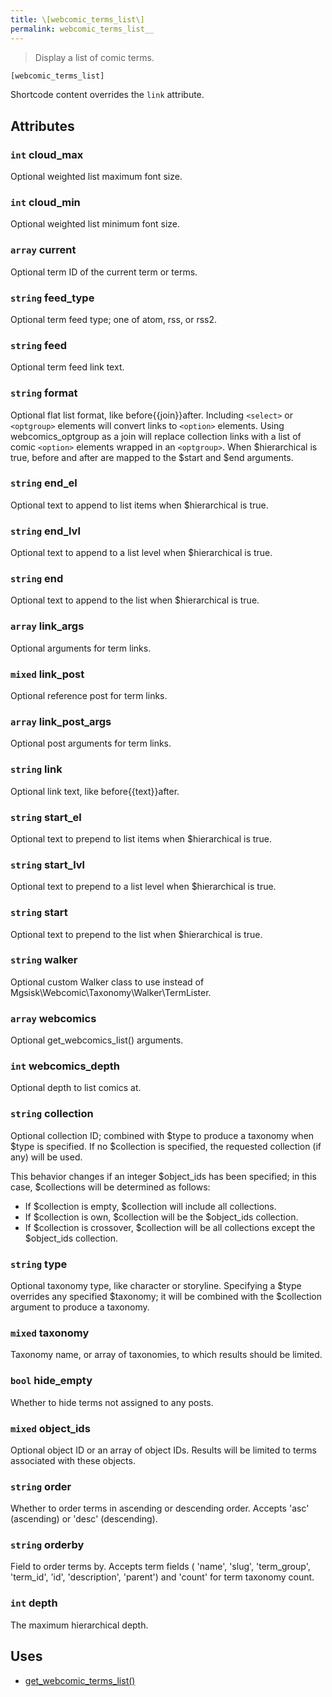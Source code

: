 ```yaml
---
title: \[webcomic_terms_list\]
permalink: webcomic_terms_list__
---
```


> Display a list of comic terms.

```php
[webcomic_terms_list]
```

Shortcode content overrides the `link` attribute.

## Attributes

### `int` cloud_max
Optional weighted list maximum font size.

### `int` cloud_min
Optional weighted list minimum font size.

### `array` current
Optional term ID of the current term or terms.

### `string` feed_type
Optional term feed type; one of atom, rss, or
rss2.

### `string` feed
Optional term feed link text.

### `string` format
Optional flat list format, like before\{\{join}}after.
Including `<select>` or `<optgroup>` elements will
convert links to `<option>` elements. Using
webcomics_optgroup as a join will replace collection
links with a list of comic `<option>` elements
wrapped in an `<optgroup>`. When $hierarchical is
true, before and after are mapped to the $start and
$end arguments.

### `string` end_el
Optional text to append to list items when
$hierarchical is true.

### `string` end_lvl
Optional text to append to a list level when
$hierarchical is true.

### `string` end
Optional text to append to the list when $hierarchical
is true.

### `array` link_args
Optional arguments for term links.

### `mixed` link_post
Optional reference post for term links.

### `array` link_post_args
Optional post arguments for term links.

### `string` link
Optional link text, like before\{\{text}}after.

### `string` start_el
Optional text to prepend to list items when
$hierarchical is true.

### `string` start_lvl
Optional text to prepend to a list level when
$hierarchical is true.

### `string` start
Optional text to prepend to the list when
$hierarchical is true.

### `string` walker
Optional custom Walker class to use instead of
Mgsisk\Webcomic\Taxonomy\Walker\TermLister.

### `array` webcomics
Optional get_webcomics_list() arguments.

### `int` webcomics_depth
Optional depth to list comics at.

### `string` collection
Optional collection ID; combined with $type to
produce a taxonomy when $type is specified.
If no $collection is specified, the requested
collection (if any) will be used.

This behavior changes if an integer
$object_ids has been specified; in this case,
$collections will be determined as follows:
- If $collection is empty, $collection will
include all collections.
- If $collection is own, $collection will be
the $object_ids collection.
- If $collection is crossover, $collection will
be all collections except the $object_ids
collection.

### `string` type
Optional taxonomy type, like character or storyline.
Specifying a $type overrides any specified
$taxonomy; it will be combined with the $collection
argument to produce a taxonomy.

### `mixed` taxonomy
Taxonomy name, or array of taxonomies, to which
results should be limited.

### `bool` hide_empty
Whether to hide terms not assigned to any posts.

### `mixed` object_ids
Optional object ID or an array of object IDs.
Results will be limited to terms associated with
these objects.

### `string` order
Whether to order terms in ascending or descending
order. Accepts 'asc' (ascending) or 'desc'
(descending).

### `string` orderby
Field to order terms by. Accepts term fields (
'name', 'slug', 'term_group', 'term_id', 'id',
'description', 'parent') and 'count' for term
taxonomy count.

### `int` depth
The maximum hierarchical depth.

## Uses
- [get_webcomic_terms_list()](get_webcomic_terms_list())
